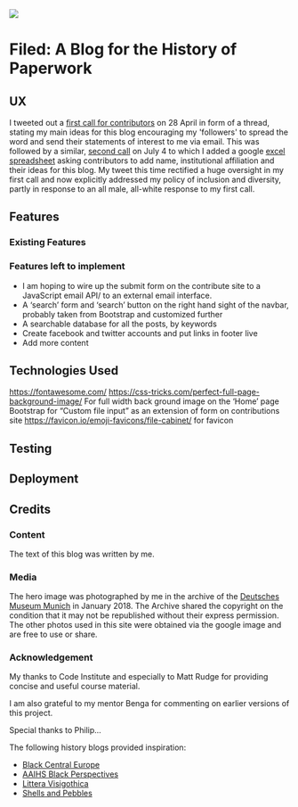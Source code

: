<img src="https://codeinstitute.s3.amazonaws.com/fullstack/ci_logo_small.png" style="margin: 0;">


# Filed: A Blog for the History of Paperwork #

## UX ##

I tweeted out a [first call for contributors](https://twitter.com/jochenfm/status/1255194721208741890) on 28 April in form of a thread, stating my main ideas 
for this blog encouraging my 'followers' to spread the word and send their statements of interest to me via email. 
This was followed by a similar, [second call](https://twitter.com/jochenfm/status/1279396434635370496) on July 4 to which I added a 
google [excel spreadsheet](https://docs.google.com/spreadsheets/d/1S7NhSFTwzLrkMulq3ERP6cURSmIDVFvC7GLSbo_qzNQ/edit#gid=0) asking 
contributors to add name, institutional affiliation and their ideas for this blog. My tweet this time rectified a huge oversight in my first call and now 
explicitly addressed my policy of inclusion and diversity, partly in response to an all male, all-white response to my first call. 




## Features ##

### Existing Features ###

### Features left to implement ###
-	I am hoping to wire up the submit form on the contribute site to a JavaScript email API/ to an external email interface.
-	A ‘search’ form and ‘search’ button on the right hand sight of the navbar, probably taken from Bootstrap and customized further
-	A searchable database for all the posts, by keywords
-	Create facebook and twitter accounts and put links in footer live
-	Add more content

## Technologies Used ##

https://fontawesome.com/
https://css-tricks.com/perfect-full-page-background-image/
For full width back ground image on the ‘Home’ page
Bootstrap for “Custom file input” as an extension of form on contributions site
https://favicon.io/emoji-favicons/file-cabinet/ for favicon


## Testing ##

## Deployment ##

## Credits ##

### Content ###

The text of this blog was written by me.

### Media ###

The hero image was photographed by me in the archive of 
the [Deutsches Museum Munich](http://www.deutsches-museum.de/archiv/) in January 2018.
The Archive shared the copyright on the condition that it may not be republished without their express permission.
The other photos used in this site were obtained via the google image and are free to use or share.

### Acknowledgement ###

My thanks to Code Institute and especially to Matt Rudge for providing concise and useful course material. 

I am also grateful to my mentor Benga for commenting on earlier versions of this project.

Special thanks to Philip...

The following history blogs provided inspiration:
* [Black Central Europe](https://blackcentraleurope.com/)
* [AAIHS Black Perspectives](https://www.aaihs.org/black-perspectives/)
* [Littera Visigothica](http://www.litteravisigothica.com/)
* [Shells and Pebbles](www.shellsandpebbles.com) 